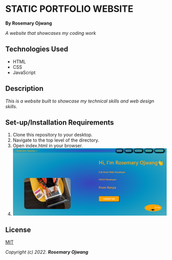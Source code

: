 # STATIC PORTFOLIO WEBSITE

**By Rosemary Ojwang**

*A website that showcases my coding work*

## Technologies Used
* HTML
* CSS
* JavaScript

## Description
*This is a website built to showcase my technical skills and web design skills.*

## Set-up/Installation Requirements
1. Clone this repository to your desktop.
2. Navigate to the top level of the directory.
3. Open index.html in your browser.
4. ![Home_Page](IMG/home_pagescreenshot.png)

## License
[MIT](https://opensource.org/license/mit/)

_Copyright (c) 2022._ _**Rosemary Ojwang**_